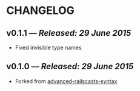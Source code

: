 # CHANGELOG

## **v0.1.1** &mdash; *Released: 29 June 2015*

* Fixed invisible type names

## **v0.1.0** &mdash; *Released: 29 June 2015*

* Forked from [advanced-railscasts-syntax](https://atom.io/themes/advanced-railscasts-syntax)
